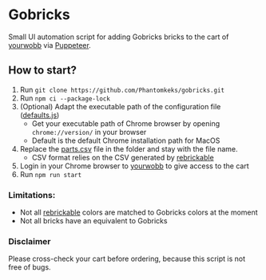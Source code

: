# Gobricks
Small UI automation script for adding Gobricks bricks to the cart of [yourwobb](https://www.yourwobb.com/) via [Puppeteer](https://pptr.dev/).

## How to start?
1. Run `git clone https://github.com/Phantomkeks/gobricks.git`
2. Run `npm ci --package-lock`
3. (Optional) Adapt the executable path of the configuration file ([defaults.js](configuration%2Fdefaults.js))
   - Get your executable path of Chrome browser by opening `chrome://version/` in your browser
   - Default is the default Chrome installation path for MacOS
4. Replace the [parts.csv](CSV%2Fparts.csv) file in the folder and stay with the file name.
   - CSV format relies on the CSV generated by [rebrickable](https://rebrickable.com/)
5. Login in your Chrome browser to [yourwobb](https://www.yourwobb.com/) to give access to the cart 
6. Run `npm run start`

### Limitations:
- Not all [rebrickable](https://rebrickable.com/) colors are matched to Gobricks colors at the moment
- Not all bricks have an equivalent to Gobricks

### Disclaimer
Please cross-check your cart before ordering, because this script is not free of bugs.
